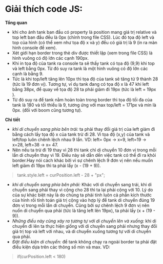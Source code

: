 # Giải thích code JS:

**Tổng quan**
* khi cho ảnh tank ban đầu có property là position mang giá trị relative và top left ban đầu đều là 0px (chỉnh trong file CSS). Lúc đó tọa độ left và top của hình (có thể xem như tọa độ x và y) đều có giá trị là 9 (in ra màn hình console để xem).
* Xét giới hạn border trong thẻ div được thiết lập (xem trong file CSS) là hình vuông có độ lớn các cạnh 190px. 
* Khi in tọa độ của tank ra console ta sẽ thấy tank có tọa độ (9,9) khi top và left bằng 0px. Từ đó suy ra tank là một hình vuông có độ lớn các cạnh là bằng 9.
* Tức là khi top/left tăng lên 10px thì tọa độ của tank sẽ tăng từ 9 thành 28 (tức là 19 đơn vị). Tương tự, ví dụ tank đang có tọa độ x là 47 khi left bằng 38px, để quay về tọa độ 28 ta phải giảm đi 19px (tức là left = 19px ).
* Từ đó suy ra để tank nằm hoàn toàn trong border thì tọa độ tối đa của tank là 180 và tối thiểu là 9, tương ứng với max top/left = 171px và min là 0px. (đối với boom cũng tương tự).

**Chi tiết**
* *khi di chuyển sang phía bên trái:* ta phải thay đổi giá trị của left giảm đi bằng cách lấy tọa độ x của tank trừ đi 28. Vì tọa độ (x,y) của tank và left/top luôn chênh lệch nhau 9 lần. VD: left= 0px -> x=9, left=19 -> x=28, left=38 -> x= 47.
* Nên nếu ta trừ đi 19 thay vì 28 thì tank chỉ di chuyển 10 đơn vị trong mỗi lần di chuyển thay vì 19. Điều này sẽ dẫn dến việc tank có thể đi ra khỏi border.Hay nói cách khác bởi vì sự chênh lệch 9 đơn vị nên nếu muốn left giảm đi 19px thì ta phải lấy (x - (19 + 9)). 
>tank.style.left = curPosition.left - 28 + "px";
* *khi di chuyển sang phía bên phải:* Khác với di chuyển sang trái, khi di chuyển sang phải thay vì cộng cho 28 thì ta lại phải cộng với 10. Lý do của sự khác biệt này là do chúng ta phải tính luôn cả phần kích thước của hình rồi tính toán giá trị cộng vào hợp lý để tank di chuyển đúng 19 đơn vị trong mỗi lần di chuyển. Cũng bởi sự chênh lệch 9 đơn vị nên nuốn di chuyển qua phải (tức là tăng left lên 19px), ta phải lấy (x + (19 - 9)).
* *Những điều này cũng xảy ra tương tự với di chuyển lên và xuống:* khi di chuyển đi lên ta thực hiện giống với di chuyển sang phải nhưng thay đổi giá trị top và left với nhau, và di chuyển xuống tương tự với di chuyển qua phải.
* *Đặt điều kiện di chuyển:* để tank không chạy ra ngoài border ta phải đặt điều kiện dựa trên các thông số min và max. VD:
>if(curPosition.left < 180)